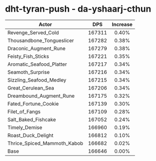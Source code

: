 # dht-tyran-push - da-yshaarj-cthun
| Actor | DPS | Increase |
|---|:---:|:---:|
|Revenge_Served_Cold|167311|0.40%|
|Thousandbone_Tongueslicer|167282|0.38%|
|Draconic_Augment_Rune|167279|0.38%|
|Feisty_Fish_Sticks|167221|0.35%|
|Aromatic_Seafood_Platter|167217|0.34%|
|Seamoth_Surprise|167216|0.34%|
|Sizzling_Seafood_Medley|167215|0.34%|
|Great_Cerulean_Sea|167206|0.34%|
|Dreambound_Augment_Rune|167175|0.32%|
|Fated_Fortune_Cookie|167139|0.30%|
|Filet_of_Fangs|167109|0.28%|
|Salt_Baked_Fishcake|167052|0.24%|
|Timely_Demise|166960|0.19%|
|Roast_Duck_Delight|166812|0.10%|
|Thrice_Spiced_Mammoth_Kabob|166682|0.02%|
|Base|166646|0.00%|
